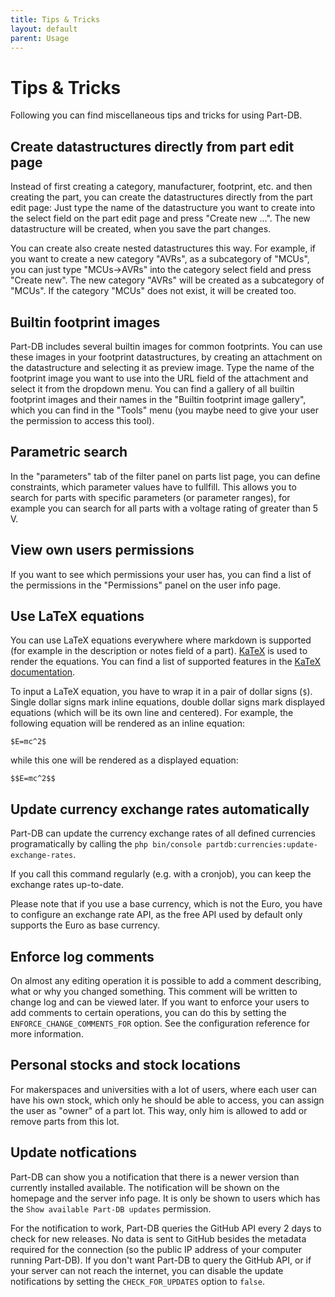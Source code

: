```yaml
---
title: Tips & Tricks
layout: default
parent: Usage
---
```


# Tips & Tricks

Following you can find miscellaneous tips and tricks for using Part-DB.

## Create datastructures directly from part edit page

Instead of first creating a category, manufacturer, footprint, etc. and then creating the part, you can create the 
datastructures directly from the part edit page: Just type the name of the datastructure you want to create into the 
select field on the part edit page and press "Create new ...". The new datastructure will be created, when you save
the part changes.

You can create also create nested datastructures this way. For example, if you want to create a new category "AVRs", 
as a subcategory of "MCUs", you can just type "MCUs->AVRs" into the category select field and press "Create new".
The new category "AVRs" will be created as a subcategory of "MCUs". If the category "MCUs" does not exist, it will
be created too.

## Builtin footprint images
Part-DB includes several builtin images for common footprints. You can use these images in your footprint datastructures,
by creating an attachment on the datastructure and selecting it as preview image.
Type the name of the footprint image you want to use into the URL field of the attachment and select it from the
dropdown menu. You can find a gallery of all builtin footprint images and their names in the "Builtin footprint image gallery",
which you can find in the "Tools" menu (you maybe need to give your user the permission to access this tool).

## Parametric search
In the "parameters" tab of the filter panel on parts list page, you can define constraints, which parameter values
have to fullfill. This allows you to search for parts with specific parameters (or parameter ranges), for example you
can search for all parts with a voltage rating of greater than 5 V.

## View own users permissions
If you want to see which permissions your user has, you can find a list of the permissions in the "Permissions" panel
on the user info page.

## Use LaTeX equations
You can use LaTeX equations everywhere where markdown is supported (for example in the description or notes field of a part).
[KaTeX](https://katex.org/) is used to render the equations.
You can find a list of supported features in the [KaTeX documentation](https://katex.org/docs/supported.html).

To input a LaTeX equation, you have to wrap it in a pair of dollar signs (`$`). Single dollar signs mark inline equations,
double dollar signs mark displayed equations (which will be its own line and centered). For example, the following equation
will be rendered as an inline equation:

```
$E=mc^2$
```

while this one will be rendered as a displayed equation:

```
$$E=mc^2$$
```

## Update currency exchange rates automatically
Part-DB can update the currency exchange rates of all defined currencies programatically
by calling the `php bin/console partdb:currencies:update-exchange-rates`.

If you call this command regularly (e.g. with a cronjob), you can keep the exchange rates up-to-date.

Please note that if you use a base currency, which is not the Euro, you have to configure an exchange rate API, as the
free API used by default only supports the Euro as base currency.

## Enforce log comments
On almost any editing operation it is possible to add a comment describing, what or why you changed something.
This comment will be written to change log and can be viewed later.
If you want to enforce your users to add comments to certain operations, you can do this by setting the `ENFORCE_CHANGE_COMMENTS_FOR` option.
See the configuration reference for more information.

## Personal stocks and stock locations
For makerspaces and universities with a lot of users, where each user can have his own stock, which only he should be able to access, you can assign
the user as "owner" of a part lot. This way, only him is allowed to add or remove parts from this lot.

## Update notfications
Part-DB can show you a notification that there is a newer version than currently installed available. The notification will be shown on the homepage and the server info page.
It is only be shown to users which has the `Show available Part-DB updates` permission.

For the notification to work, Part-DB queries the GitHub API every 2 days to check for new releases. No data is sent to GitHub besides the metadata required for the connection (so the public IP address of your computer running Part-DB).
If you don't want Part-DB to query the GitHub API, or if your server can not reach the internet, you can disable the update notifications by setting the `CHECK_FOR_UPDATES` option to `false`.
